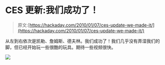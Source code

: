 # CES 更新:我们成功了！

> 原文:[https://hackaday.com/2010/01/07/ces-update-we-made-it/](https://hackaday.com/2010/01/07/ces-update-we-made-it/)

从左到右依次是凯勒、詹姆斯、德夫林。我们成功了！我们几乎没有弄湿我们的脚，但已经开始玩一些很酷的玩具。期待一些视频很快。

![](../Images/d86fdbb169ddb8a0e2d8435a4f21139b.png)
